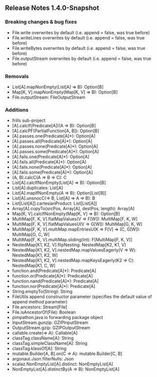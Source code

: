 ## Release Notes 1.4.0-Snapshot

### Breaking changes & bug fixes
+ File.write        overwrites by default (i.e. append = false, was true before)
+ File.writeLines   overwrites by default (i.e. append = false, was true before)
+ File.writeBytes   overwrites by default (i.e. append = false, was true before)
+ File.outputStream overwrites by default (i.e. append = false, was true before)

### Removals
+ List[A].mapNonEmpty(List[A] => B): Option[B]
+ Map[K, V].mapNonEmpty(Map[K, V] => B): Option[B]
+ File.outputStream: FileOutputStream

### Additions
+ frills sub-project
+ [A].calcIf(Predicate[A])(A => B): Option[B]
+ [A].calcPF(PartialFunction[A, B]): Option[B]
+ [A].passes.one(Predicate[A]*): Option[A]
+ [A].passes.all(Predicate[A]*): Option[A]
+ [A].passes.none(Predicate[A]*): Option[A]
+ [A].passes.some(Predicate[A]*): Option[A]
+ [A].fails.one(Predicate[A]*): Option[A]
+ [A].fails.all(Predicate[A]*): Option[A]
+ [A].fails.none(Predicate[A]*): Option[A]
+ [A].fails.some(Predicate[A]*): Option[A]
+ (A, B).calcC(A => B => C): C
+ List[A].calcIfNonEmpty(List[A] => B): Option[B]
+ List[A].duplicates: List[A]
+ List[A].mapIfNonEmpty(A => B): Option[List[B]]
+ List[A].unsnocC(=> B, List[A] => A => B): B
+ List[List[A]].cartesianProduct: List[List[A]]
+ Array[A].copyTo(srcPos, Array[A], destPos, length): Array[A]
+ Map[K, V].calcIfNonEmpty(Map[K, V] => B): Option[B]
+ MultiMap[F, K, V].flatMapValues(V => F[W]): MultiMap[F, K, W]
+ MultiMap[F, K, V].flatMapValuesU(V => G[W]): MultiMap[G, K, W]
+ MultiMap[F, K, V].multiMap.mapEntriesU(K => F[V] => (C, G[W]): MultiMap[G, C, W]
+ MultiMap[F, K, V].multiMap.sliding(Int): F[MultiMap[F, K, V]]
+ NestedMap[K1, K2, V].flipNesting: NestedMap[K2, K1, V]
+ NestedMap[K1, K2, V].nestedMap.mapValuesEagerly(V => W): NestedMap[K1, K2, W]
+ NestedMap[K1, K2, V].nestedMap.mapKeysEagerly(K2 => C): NestedMap[K1, C, W]
+ function.and(Predicate[A]*): Predicate[A]
+ function.or(Predicate[A]*): Predicate[A]
+ function.nand(Predicate[A]*): Predicate[A]
+ function.nor(Predicate[A]*): Predicate[A]
+ String.emptyTo(String): String
+ FileUtils append constructor parameter (specifies the default value of append method parameter)
+ File.ancestors: Stream[File]
+ File.isAncestorOf(File): Boolean
+ pimpathon.java.io forwarding package object
+ InputStream.gunzip: GZIPInputStream
+ OutputStream.gzip: GZIPOutputStream
+ callable.create(=> A): Callable[A]
+ classTag.className[A]: String
+ classTag.simpleClassName[A]: String
+ classTag.klassOf[A]: String
+ mutable.Builder[A, B].on(C => A): mutable.Builder[C, B]
+ argonaut.Json.filterNulls: Json
+ scalaz.NonEmptyList[A].distinct: NonEmptyList[A]
+ NonEmptyList[A].distinctBy(A => B): NonEmptyList[A]